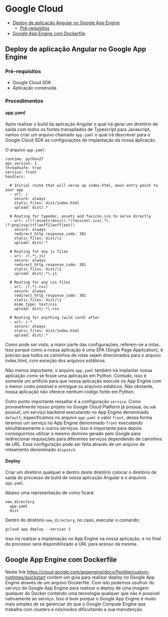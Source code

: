 # Google Cloud

- [Deploy de aplicação Angular no Google App Engine](#deploy-de-aplicação-angular-no-google-app-engine)
  - [Pré-requisitos](#pré-requisitos)
- [Google App Engine com Dockerfile](#google-app-engine-com-dockerfile)


## Deploy de aplicação Angular no Google App Engine

### Pré-requisitos

* Google Cloud SDK
* Aplicação construída

### Procedimentos

#### app.yaml
 
Após realizar o build da aplicação Angular o qual irá gerar um diretório de saída com todos os fontes transpilados de Typescript para Javascript, vamos criar um arquivo chamado `app.yaml` o qual irá descrever para o Google Cloud SDK as configurações de implantação da nossa aplicação.

O arquivo `app.yaml`: 

```
runtime: python27
api_version: 1
threadsafe: true
service: front
handlers:

  # Initial route that will serve up index.html, main entry point to your app
  - url: /
    secure: always
    static_files: dist/index.html
    upload: dist/.*

  # Routing for typedoc, assets and favicon.ico to serve directly
  - url: /((?:assets|docs)/.*|favicon\.ico|.*\.(?:png|svg|ttf|woff2|woff|eot))
    secure: always
    redirect_http_response_code: 301
    static_files: dist/\1
    upload: dist/.*

  # Routing for any js files
  - url: /(.*\.js)
    secure: always
    redirect_http_response_code: 301
    static_files: dist/\1
    upload: dist/.*\.js

  # Routing for any css files
  - url: /(.*\.css)
    secure: always
    redirect_http_response_code: 301
    static_files: dist/\1
    mime_type: text/css
    upload: dist/.*\.css

  # Routing for anything (wild card) after
  - url: /.*
    secure: always
    static_files: dist/index.html
    upload: dist/.*
```

Como pode ser visto, a maior parte das configurações, referem-se a rotas. Isso porque como a nossa aplicação é uma SPA (Single Page Application), é preciso que todos os caminhos de rotas sejam direcionados para o arquivo index.html, com exceção dos arquivos estáticos.

Não menos importante, o arquivo `app.yaml` também irá implantar nossa aplicação como se fosse uma aplicação em Python. Contudo, isso é somente um artificio para que nossa aplicação execute no App Engine com o menor custo possível e entregue os arquivos estáticos. Não obstante, nossa aplicação não oferece nenhum código fonte em Python.

Outro ponto importante ressaltar é a configuração `service`. Como provavelmente nosso projeto no Google Cloud Platform já possua, ou vai possuir, um serviço backend executando no App Engine denominado `default`, especificamos no arquivo `app.yaml` o valor `front`, dessa forma teremos um serviço no App Engine denominado `front` executando simultâneamente a outros serviços. Isso é importante para depois conseguirmos utilizar o mesmo domínio gerado pelo Google para redirecionar requisições para diferentes serviços dependendo de caminhos de URL. Essa configuração pode ser feita através de um arquivo de roteamento denominado `dispatch`.

#### Deploy

Criar um diretório qualquer e dentro deste diretório colocar o diretório de saída do processo de build de nossa aplicação Angular e o arquivos `app.yaml`. 

Abaixo uma representação de como ficará:

```
new_directory
  app.yaml
  dist
```

Dentro do diretório `new_directory`, no caso, executar o comando:

```
gcloud app deploy --version 1
```

Isso irá realizar a implantação no App Engine na nossa aplicação, e no final do processo será disponibilizado a URL para acesso da mesma.

## Google App Engine com Dockerfile

Neste link https://cloud.google.com/appengine/docs/flexible/custom-runtimes/quickstart contem um guia para realizar deploy no Google App Engine através de um arquivo Dockerfile. Com isto podemos usufruir do serviço do Google App Engine para realizar o deploy de uma imagem qualquer do Docker contendo uma tecnologia qualquer que não é possivel nativamente ao serviço. Isso é bom porque o Google App Engine é muito mais simples de se gerenciar do que o Google Compute Engine que trabalha com clusters e nós/nodos dificultando a sua manutenção.
